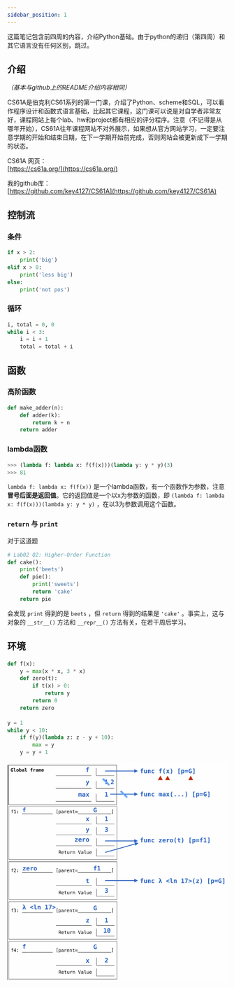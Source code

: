 ```yaml
---
sidebar_position: 1
---
```


这篇笔记包含前四周的内容，介绍Python基础。由于python的递归（第四周）和其它语言没有任何区别，跳过。 

## 介绍

*（基本与github上的README介绍内容相同）*

CS61A是伯克利CS61系列的第一门课，介绍了Python、scheme和SQL，可以看作程序设计和函数式语言基础，比起其它课程，这门课可以说是对自学者非常友好，课程网站上每个lab、hw和project都有相应的评分程序。注意（不记得是从哪年开始），CS61A往年课程网站不对外展示，如果想从官方网站学习，一定要注意学期的开始和结束日期，在下一学期开始前完成，否则网站会被更新成下一学期的状态。   

CS61A 网页：  
[https://cs61a.org/](https://cs61a.org/)

我的github库：  
[https://github.com/key4127/CS61A](https://github.com/key4127/CS61A)  

## 控制流

### 条件

```python
if x > 2:
    print('big')
elif x > 0:
    print('less big')
else:
    print('not pos')
```

### 循环

```python
i, total = 0, 0
while i < 3:
    i = i + 1
    total = total + i
```

## 函数

### 高阶函数

```python
def make_adder(n):
    def adder(k):
        return k + n
    return adder
```

### lambda函数

```python
>>> (lambda f: lambda x: f(f(x)))(lambda y: y * y)(3)
>>> 81
```

``lambda f: lambda x: f(f(x))`` 是一个lambda函数，有一个函数作为参数，注意**冒号后面是返回值**。它的返回值是一个以x为参数的函数，即 ``(lambda f: lambda x: f(f(x)))(lambda y: y * y)`` ，在以3为参数调用这个函数。  

### ``return`` 与 ``print``

对于这道题  

```python
# Lab02 Q2: Higher-Order Function
def cake():
    print('beets')
    def pie():
        print('sweets')
        return 'cake'
    return pie
```

会发现 ``print`` 得到的是 ``beets`` ，但 ``return`` 得到的结果是 ``'cake'`` 。事实上，这与对象的 ``__str__()`` 方法和 ``__repr__()`` 方法有关，在若干周后学习。  

## 环境

```python
def f(x):
    y = max(x * x, 3 * x)
    def zero(t):
        if t(x) > 0:
            return y
        return 0
    return zero

y = 1
while y < 10:
    if f(y)(lambda z: z - y + 10):
        max = y
    y = y + 1
```

![diagram](./img/diagram.png)